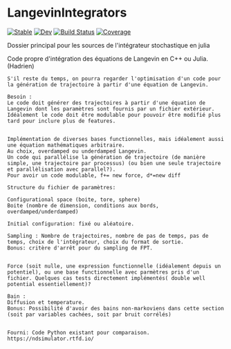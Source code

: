 # LangevinIntegrators

[![Stable](https://img.shields.io/badge/docs-stable-blue.svg)](https://HadrienNU.github.io/LangevinIntegrators.jl/stable/)
[![Dev](https://img.shields.io/badge/docs-dev-blue.svg)](https://HadrienNU.github.io/LangevinIntegrators.jl/dev/)
[![Build Status](https://github.com/HadrienNU/LangevinIntegrators.jl/actions/workflows/CI.yml/badge.svg?branch=main)](https://github.com/HadrienNU/LangevinIntegrators.jl/actions/workflows/CI.yml?query=branch%3Amain)
[![Coverage](https://codecov.io/gh/HadrienNU/LangevinIntegrators.jl/branch/main/graph/badge.svg?token=vlYbCnFhac)](https://codecov.io/gh/HadrienNU/LangevinIntegrators.jl)
<!-- [![Coverage](https://codecov.io/gh/HadrienNU/LangevinIntegrators.jl/branch/main/graph/badge.svg)](https://codecov.io/gh/HadrienNU/LangevinIntegrators.jl) -->


Dossier principal pour les sources de l'intégrateur stochastique en julia



Code propre d'intégration des équations de Langevin en C++ ou Julia. (Hadrien)

    S'il reste du temps, on pourra regarder l'optimisation d'un code pour la génération de trajectoire à partir d'une équation de Langevin.

    Besoin :
    Le code doit générer des trajectoires à partir d'une équation de Langevin dont les paramètres sont fournis par un fichier extérieur. Idéalement le code doit être modulable pour pouvoir être modifié plus tard pour inclure plus de features.


    Implémentation de diverses bases functionnelles, mais idéalement aussi une équation mathématiques arbitraire.
    Au choix, overdamped ou underdamped Langevin.
    Un code qui parallélise la génération de trajectoire (de manière simple, une trajectoire par processus) (ou bien une seule trajectoire et parallèlisation avec parallel?).
    Pour avoir un code modulable, f+= new force, d*=new diff

    Structure du fichier de paramètres:

    Configurational space (boite, tore, sphere)
    Boite (nombre de dimension, conditions aux bords, overdamped/underdamped)

    Initial configuration: fixé ou aléatoire.

    Sampling : Nombre de trajectoires, nombre de pas de temps, pas de temps, choix de l'intégrateur, choix du format de sortie.
    Bonus: critère d'arrêt pour du sampling de FPT.


    Force (soit nulle, une expression functionnelle (idéalement depuis un potentiel), ou une base functionnelle avec parmètres pris d'un fichier. Quelques cas tests directement implémentés( double well potential essentiellement)?

    Bain :
    Diffusion et temperature.
    Bonus: Possibilité d'avoir des bains non-markoviens dans cette section (soit par variables cachées, soit par bruit corrélés)


    Fourni: Code Python existant pour comparaison. https://ndsimulator.rtfd.io/
